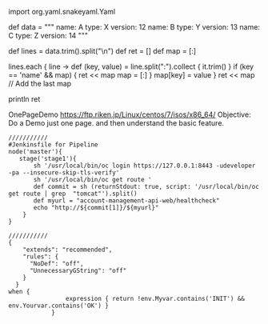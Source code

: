 import org.yaml.snakeyaml.Yaml

def data = """
      name: A
      type: X
      version: 12
      name: B
      type: Y
      version: 13
      name: C
      type: Z
      version: 14
"""

def lines = data.trim().split("\n")
def ret = []
def map = [:]

lines.each { line ->
    def (key, value) = line.split(":").collect { it.trim() }
    if (key == 'name' && map) {
        ret << map
        map = [:]
    }
    map[key] = value
}
ret << map // Add the last map

println ret


OnePageDemo
https://ftp.riken.jp/Linux/centos/7/isos/x86_64/
Objective: Do a Demo just one page.
           and then understand the basic feature.
```     
///////////
#Jenkinsfile for Pipeline
node('master'){
   stage('stage1'){
       sh '/usr/local/bin/oc login https://127.0.0.1:8443 -udeveloper -pa --insecure-skip-tls-verify'
       sh '/usr/local/bin/oc get route ' 
       def commit = sh (returnStdout: true, script: '/usr/local/bin/oc get route | grep  "tomcat"').split()
       def myurl = "account-management-api-web/healthcheck"
       echo "http://${commit[1]}/${myurl}"
    }
}

///////////
{
    "extends": "recommended",
    "rules": {
      "NoDef": "off",
      "UnnecessaryGString": "off"
    }
  }
when {
                expression { return !env.Myvar.contains('INIT') && env.Yourvar.contains('OK') }
            }
```

